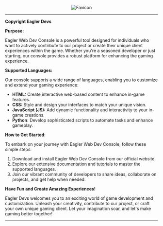 <p align="center">
  <img src="https://github.com/EaglerDevs/EaglerCraft/assets/115883839/c2197714-ae23-46c8-97dd-da668a5ea551" alt="Favicon">
</p>

---

**Copyright Eagler Devs**

**Purpose:**

Eagler Web Dev Console is a powerful tool designed for individuals who want to actively contribute to our project or create their unique client experiences within the game. Whether you're a seasoned developer or just starting, our console provides a robust platform for enhancing the gaming experience.

**Supported Languages:**

Our console supports a wide range of languages, enabling you to customize and extend your gaming experience:

- **HTML:** Create interactive web-based content to enhance in-game features.
- **CSS:** Style and design your interfaces to match your unique vision.
- **JavaScript (JS):** Add dynamic functionality and interactivity to your in-game creations.
- **Python:** Develop sophisticated scripts to automate tasks and enhance gameplay.

**How to Get Started:**

To embark on your journey with Eagler Web Dev Console, follow these simple steps:

1. Download and install Eagler Web Dev Console from our official website.
2. Explore our extensive documentation and tutorials to master the supported languages.
3. Join our vibrant community of developers to share ideas, collaborate on projects, and get help when needed.

**Have Fun and Create Amazing Experiences!**

Eagler Devs welcomes you to an exciting world of game development and customization. Unleash your creativity, contribute to our project, or craft your own unique gaming client. Let your imagination soar, and let's make gaming better together!

---
